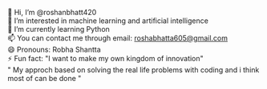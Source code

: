👋 Hi, I’m @roshanbhatt420<br>
👀 I’m interested in machine learning and artificial intelligence<br>
🌱 I’m currently learning Python<br>
📫 You can contact me through email: roshabhatta605@gmail.com<br>
😄 Pronouns: Robha Shantta<br>
⚡ Fun fact: "I want to make my own kingdom of innovation"<br>
" My approch based  on solving the real life problems with  coding and i think most of can be done "
